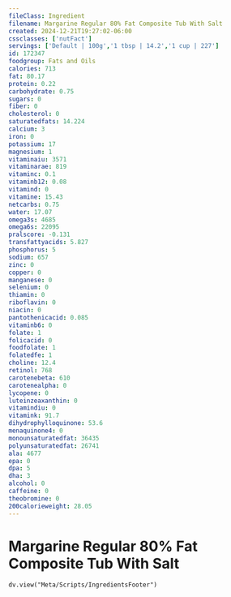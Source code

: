 ```yaml
---
fileClass: Ingredient
filename: Margarine Regular 80% Fat Composite Tub With Salt
created: 2024-12-21T19:27:02-06:00
cssclasses: ['nutFact']
servings: ['Default | 100g','1 tbsp | 14.2','1 cup | 227']
id: 172347
foodgroup: Fats and Oils
calories: 713
fat: 80.17
protein: 0.22
carbohydrate: 0.75
sugars: 0
fiber: 0
cholesterol: 0
saturatedfats: 14.224
calcium: 3
iron: 0
potassium: 17
magnesium: 1
vitaminaiu: 3571
vitaminarae: 819
vitaminc: 0.1
vitaminb12: 0.08
vitamind: 0
vitamine: 15.43
netcarbs: 0.75
water: 17.07
omega3s: 4685
omega6s: 22095
pralscore: -0.131
transfattyacids: 5.827
phosphorus: 5
sodium: 657
zinc: 0
copper: 0
manganese: 0
selenium: 0
thiamin: 0
riboflavin: 0
niacin: 0
pantothenicacid: 0.085
vitaminb6: 0
folate: 1
folicacid: 0
foodfolate: 1
folatedfe: 1
choline: 12.4
retinol: 768
carotenebeta: 610
carotenealpha: 0
lycopene: 0
luteinzeaxanthin: 0
vitamindiu: 0
vitamink: 91.7
dihydrophylloquinone: 53.6
menaquinone4: 0
monounsaturatedfat: 36435
polyunsaturatedfat: 26741
ala: 4677
epa: 0
dpa: 5
dha: 3
alcohol: 0
caffeine: 0
theobromine: 0
200calorieweight: 28.05
---
```


# Margarine Regular 80% Fat Composite Tub With Salt

```dataviewjs
dv.view("Meta/Scripts/IngredientsFooter")
```